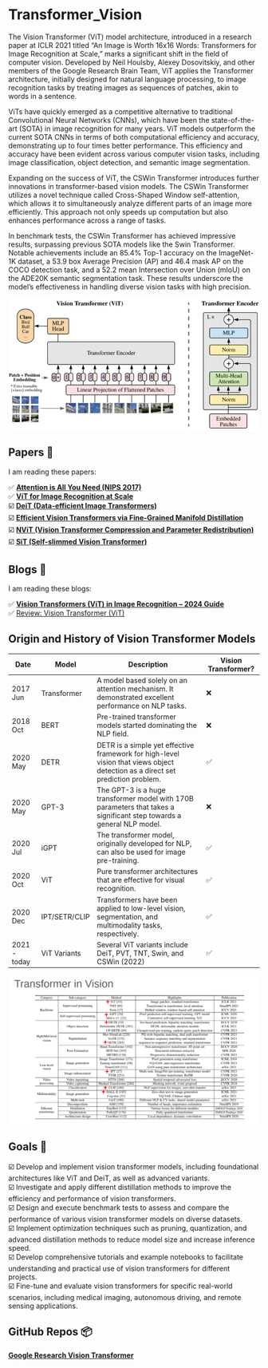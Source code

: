 # Transformer_Vision
The Vision Transformer (ViT) model architecture, introduced in a research paper at ICLR 2021 titled “An Image is Worth 16x16 Words: Transformers for Image Recognition at Scale,” marks a significant shift in the field of computer vision. Developed by Neil Houlsby, Alexey Dosovitskiy, and other members of the Google Research Brain Team, ViT applies the Transformer architecture, initially designed for natural language processing, to image recognition tasks by treating images as sequences of patches, akin to words in a sentence.

ViTs have quickly emerged as a competitive alternative to traditional Convolutional Neural Networks (CNNs), which have been the state-of-the-art (SOTA) in image recognition for many years. ViT models outperform the current SOTA CNNs in terms of both computational efficiency and accuracy, demonstrating up to four times better performance. This efficiency and accuracy have been evident across various computer vision tasks, including image classification, object detection, and semantic image segmentation.

Expanding on the success of ViT, the CSWin Transformer introduces further innovations in transformer-based vision models. The CSWin Transformer utilizes a novel technique called Cross-Shaped Window self-attention, which allows it to simultaneously analyze different parts of an image more efficiently. This approach not only speeds up computation but also enhances performance across a range of tasks.

In benchmark tests, the CSWin Transformer has achieved impressive results, surpassing previous SOTA models like the Swin Transformer. Notable achievements include an 85.4% Top-1 accuracy on the ImageNet-1K dataset, a 53.9 box Average Precision (AP) and 46.4 mask AP on the COCO detection task, and a 52.2 mean Intersection over Union (mIoU) on the ADE20K semantic segmentation task. These results underscore the model’s effectiveness in handling diverse vision tasks with high precision.

![Vision Transformer](assets/vision_transformer.png)

## Papers 📄
I am reading these papers:

✅ [**Attention is All You Need (NIPS 2017)**](https://arxiv.org/abs/1706.03762) <br>
✅ [**ViT for Image Recognition at Scale**](https://arxiv.org/abs/2010.11929) <br>
☑️ [**DeiT (Data-efficient Image Transformers)**](https://arxiv.org/abs/2012.12877) <br>
☑️ [**Efficient Vision Transformers via Fine-Grained Manifold Distillation**](https://arxiv.org/abs/2107.01378) <br>
☑️ [**NViT (Vision Transformer Compression and Parameter Redistribution)**](https://arxiv.org/abs/2110.04869) <br>
☑️ [**SiT (Self-slimmed Vision Transformer)**](https://arxiv.org/abs/2111.12624) <br>

## Blogs 📝
I am reading these blogs:

✅ [**Vision Transformers (ViT) in Image Recognition – 2024 Guide**](https://viso.ai/deep-learning/vision-transformer-vit/) <br>
✅ [Review: Vision Transformer (ViT)](https://sh-tsang.medium.com/review-vision-transformer-vit-406568603de0)


## Origin and History of Vision Transformer Models
| Date       | Model                | Description                                                                                                  | Vision Transformer? |
|------------|----------------------|--------------------------------------------------------------------------------------------------------------|---------------------|
| 2017 Jun   | Transformer           | A model based solely on an attention mechanism. It demonstrated excellent performance on NLP tasks.           | ❌                  |
| 2018 Oct   | BERT                  | Pre-trained transformer models started dominating the NLP field.                                              | ❌                  |
| 2020 May   | DETR                  | DETR is a simple yet effective framework for high-level vision that views object detection as a direct set prediction problem. | ✅                  |
| 2020 May   | GPT-3                 | The GPT-3 is a huge transformer model with 170B parameters that takes a significant step towards a general NLP model. | ❌                  |
| 2020 Jul   | iGPT                  | The transformer model, originally developed for NLP, can also be used for image pre-training.                 | ✅                  |
| 2020 Oct   | ViT                   | Pure transformer architectures that are effective for visual recognition.                                     | ✅                  |
| 2020 Dec   | IPT/SETR/CLIP         | Transformers have been applied to low-level vision, segmentation, and multimodality tasks, respectively.      | ✅                  |
| 2021 - today | ViT Variants        | Several ViT variants include DeiT, PVT, TNT, Swin, and CSWin (2022)                                           | ✅                  |

![Transformer In Vision](assets/Transformer-in-vision.png)

## Goals 🎯

☑️ Develop and implement vision transformer models, including foundational architectures like ViT and DeiT, as well as advanced variants. <br>
☑️ Investigate and apply different distillation methods to improve the efficiency and performance of vision transformers. <br>
☑️ Design and execute benchmark tests to assess and compare the performance of various vision transformer models on diverse datasets. <br>
☑️ Implement optimization techniques such as pruning, quantization, and advanced distillation methods to reduce model size and increase inference speed. <br>
☑️ Develop comprehensive tutorials and example notebooks to facilitate understanding and practical use of vision transformers for different projects. <br>
☑️ Fine-tune and evaluate vision transformers for specific real-world scenarios, including medical imaging, autonomous driving, and remote sensing applications. <br>

## GitHub Repos 📦

[**Google Research Vision Transformer**](https://github.com/google-research/vision_transformer)

